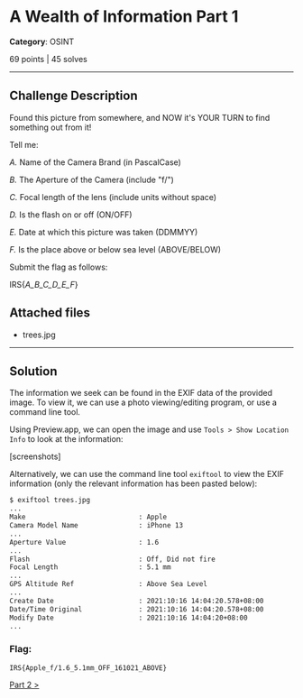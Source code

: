 # A Wealth of Information Part 1

**Category**: OSINT

69 points | 45 solves

----

## Challenge Description
Found this picture from somewhere, and NOW it's YOUR TURN to find something out from it!

Tell me:

*A.* Name of the Camera Brand (in PascalCase)

*B.* The Aperture of the Camera (include "f/")

*C.* Focal length of the lens (include units without space)

*D.* Is the flash on or off (ON/OFF)

*E.* Date at which this picture was taken (DDMMYY)

*F.* Is the place above or below sea level (ABOVE/BELOW)

Submit the flag as follows:

IRS{*A_B_C_D_E_F*}

## Attached files
* trees.jpg

----

## Solution
The information we seek can be found in the EXIF data of the provided image. To view it, we can use a photo viewing/editing program, or use a command line tool.

Using Preview.app, we can open the image and use `Tools > Show Location Info` to look at the information:

[screenshots]

Alternatively, we can use the command line tool `exiftool` to view the EXIF information (only the relevant information has been pasted below):

```sh
$ exiftool trees.jpg
...
Make                            : Apple
Camera Model Name               : iPhone 13
...
Aperture Value                  : 1.6
...
Flash                           : Off, Did not fire
Focal Length                    : 5.1 mm
...
GPS Altitude Ref                : Above Sea Level
...
Create Date                     : 2021:10:16 14:04:20.578+08:00
Date/Time Original              : 2021:10:16 14:04:20.578+08:00
Modify Date                     : 2021:10:16 14:04:20+08:00
...

```

### Flag:
```
IRS{Apple_f/1.6_5.1mm_OFF_161021_ABOVE}
```

[Part 2 >](../A%20Wealth%20of%20Information%20Part%202)
